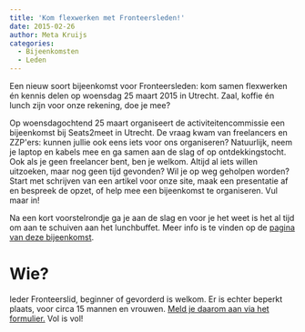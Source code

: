 ```yaml
---
title: 'Kom flexwerken met Fronteersleden!'
date: 2015-02-26
author: Meta Kruijs
categories:
  - Bijeenkomsten
  - Leden
---
```


Een nieuw soort bijeenkomst voor Fronteersleden: kom samen flexwerken én kennis delen op woensdag 25 maart 2015 in Utrecht. Zaal, koffie én lunch zijn voor onze rekening, doe je mee?

Op woensdagochtend 25 maart organiseert de activiteitencommissie een bijeenkomst bij Seats2meet in Utrecht. De vraag kwam van freelancers en ZZP'ers: kunnen jullie ook eens iets voor ons organiseren? Natuurlijk, neem je laptop en kabels mee en ga samen aan de slag of op ontdekkingstocht. Ook als je geen freelancer bent, ben je welkom. Altijd al iets willen uitzoeken, maar nog geen tijd gevonden? Wil je op weg geholpen worden? Start met schrijven van een artikel voor onze site, maak een presentatie af en bespreek de opzet, of help mee een bijeenkomst te organiseren. Vul maar in!

Na een kort voorstelrondje ga je aan de slag en voor je het weet is het al tijd om aan te schuiven aan het lunchbuffet. Meer info is te vinden op de [pagina van deze bijeenkomst](/bijeenkomsten/2015/flexwerken-maart).

# Wie?

Ieder Fronteerslid, beginner of gevorderd is welkom. Er is echter beperkt plaats, voor circa 15 mannen en vrouwen. [Meld je daarom aan via het formulier.](/bijeenkomsten/2015/flexwerken-maart) Vol is vol!
